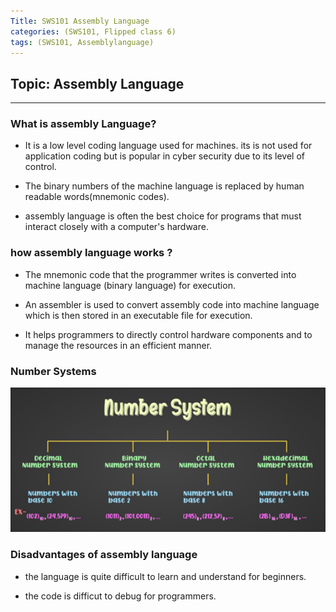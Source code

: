 ```yaml
---
Title: SWS101 Assembly Language
categories: (SWS101, Flipped class 6)
tags: (SWS101, Assemblylanguage)
---
```


## Topic: Assembly Language
----

### What is assembly Language?

- It is a low level coding language used for machines. its is not used for application coding but is popular in cyber security due to its level of control.

- The binary numbers of the machine language is replaced by human readable words(mnemonic codes).

- assembly language is often the best choice for programs that must interact closely with a computer's hardware.

### how assembly language works ?

- The mnemonic code that the programmer writes is converted into machine language (binary language) for execution.

- An assembler is used to convert assembly code into machine language which is then stored in an executable file for execution.

- It helps programmers to directly control hardware components and to manage the resources in an efficient manner.

### Number Systems

![number](/assets/img/al.png)

### Disadvantages of assembly language

- the language is quite difficult to learn and understand for beginners.

- the code is difficut to debug for programmers.




